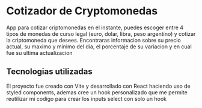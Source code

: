 # Cotizador de Cryptomonedas

App para cotizar criptomonedas en el instante, puedes escoger entre 4 tipos de monedas de curso legal (euro, dolar, libra, peso argentino) y cotizar la criptomoneda que desees.
Encontraras informacion sobre su precio actual, su maximo y minimo del dia, el porcentaje de su variacion y en cual fue su ultima actualizacion

## Tecnologias utilizadas

El proyecto fue creado con Vite y desarrollado con React haciendo uso de styled components, ademas cree un hook personalizado que me permite reutilizar mi codigo para crear los inputs select con solo un hook
